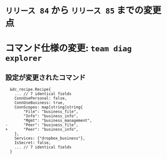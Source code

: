 # `リリース 84` から `リリース 85` までの変更点

# コマンド仕様の変更: `team diag explorer`


## 設定が変更されたコマンド

```
  &dc_recipe.Recipe{
  	... // 7 identical fields
  	ConnUsePersonal: false,
  	ConnUseBusiness: true,
  	ConnScopes: map[string]string{
  		"File": "business_file",
  		"Info": "business_info",
  		"Mgmt": "business_management",
- 		"Peer": "business_file",
+ 		"Peer": "business_info",
  	},
  	Services: {"dropbox_business"},
  	IsSecret: false,
  	... // 7 identical fields
  }
```

